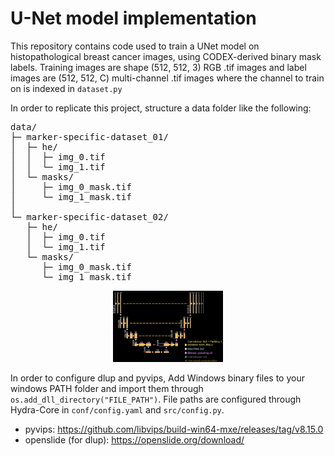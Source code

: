 # U-Net model implementation
This repository contains code used to train a UNet model on histopathological breast cancer images, using CODEX-derived binary mask labels. Training images are shape (512, 512, 3) RGB .tif images and label images are (512, 512, C) multi-channel .tif images where the channel to train on is indexed in `dataset.py`

In order to replicate this project, structure a data folder like the following:

<pre>
data/
├─ marker-specific-dataset_01/
│  ├─ he/
│  │  ├─ img_0.tif
│  │  └─ img_1.tif
│  └─ masks/
│     ├─ img_0_mask.tif
│     └─ img_1_mask.tif
│  
└─ marker-specific-dataset_02/
   ├─ he/
   │  ├─ img_0.tif
   │  └─ img_1.tif
   └─ masks/
      ├─ img_0_mask.tif
      └─ img_1_mask.tif
</pre>

<p align="center">
  <img src="images/architecture_dark.PNG" alt="UNET model" width="35%">
  <br>
</p>

In order to configure dlup and pyvips, Add Windows binary files to your windows PATH folder and import them through `os.add_dll_directory("FILE_PATH")`. File paths are configured through Hydra-Core in `conf/config.yaml` and `src/config.py`.

* pyvips: https://github.com/libvips/build-win64-mxe/releases/tag/v8.15.0 <br>
* openslide (for dlup): https://openslide.org/download/
